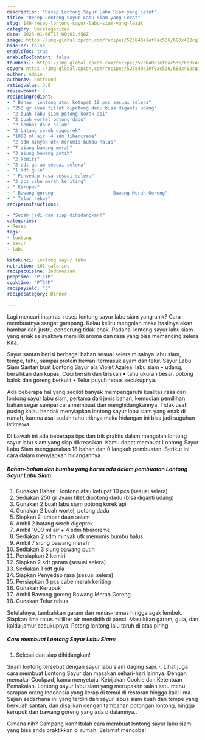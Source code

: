 ```yaml
---
description: "Resep Lontong Sayur Labu Siam yang Lezat"
title: "Resep Lontong Sayur Labu Siam yang Lezat"
slug: 140-resep-lontong-sayur-labu-siam-yang-lezat
category: Uncategorized
date: 2023-01-06T17:09:03.456Z
image: https://img-global.cpcdn.com/recipes/523840a1ef0ac536/680x482cq70/lontong-sayur-labu-siam-foto-resep-utama.jpg
hideToc: false
enableToc: true
enableTocContent: false
thumbnail: https://img-global.cpcdn.com/recipes/523840a1ef0ac536/680x482cq70/lontong-sayur-labu-siam-foto-resep-utama.jpg
cover: https://img-global.cpcdn.com/recipes/523840a1ef0ac536/680x482cq70/lontong-sayur-labu-siam-foto-resep-utama.jpg
author: Admin
authorAv: notfound
ratingvalue: 3.8
reviewcount: 7
recipeingredient:
- " Bahan  lontong atau ketupat 10 pcs sesuai selera"
- "250 gr ayam fillet dipotong dadu bisa diganti udang"
- "2 buah labu siam potong korek api"
- "2 buah wortel potong dadu"
- "2 lembar daun salam"
- "2 batang sereh digeprek"
- "1000 ml air  4 sdm fibercreme"
- "2 sdm minyak utk menumis bumbu halus"
- "7 siung bawang merah"
- "3 siung bawang putih"
- "2 kemiri"
- "2 sdt garam sesuai selera"
- "1 sdt gula"
- " Penyedap rasa sesuai selera"
- "3 pcs cabe merah keriting"
- " Kerupuk"
- " Bawang goreng                      Bawang Merah Goreng"
- " Telur rebus"
recipeinstructions:

- "Sudah jadi dan siap dihidangkan!"
categories:
- Resep
tags:
- lontong
- sayur
- labu

katakunci: lontong sayur labu 
nutrition: 101 calories
recipecuisine: Indonesian
preptime: "PT11M"
cooktime: "PT34M"
recipeyield: "3"
recipecategory: Dinner

---
```





Lagi mencari inspirasi resep lontong sayur labu siam yang unik? Cara membuatnya sangat gampang. Kalau keliru mengolah maka hasilnya akan hambar dan justru cenderung tidak enak. Padahal lontong sayur labu siam yang enak selayaknya memiliki aroma dan rasa yang bisa memancing selera Kita.





Sayur santan berisi berbagai bahan sesuai selera misalnya labu siam, tempe, tahu, sampai protein hewani termasuk ayam dan telur. Sayur Labu Siam Santan buat Lontong Sayur ala Violet Azalea. labu siam • udang, bersihkan dan kupas. Cuci bersih dan tiriskan • tahu ukuran besar, potong balok dan goreng berkulit • Telur puyuh rebus secukupnya.

Ada beberapa hal yang sedikit banyak mempengaruhi kualitas rasa dari lontong sayur labu siam, pertama dari jenis bahan, kemudian pemilihan bahan segar sampai cara membuat dan menghidangkannya. Tidak usah pusing kalau hendak menyiapkan lontong sayur labu siam yang enak di rumah, karena asal sudah tahu triknya maka hidangan ini bisa jadi suguhan istimewa.






Di bawah ini ada beberapa tips dan trik praktis dalam mengolah lontong sayur labu siam yang siap dikreasikan. Kamu dapat membuat Lontong Sayur Labu Siam menggunakan 18 bahan dan 0 langkah pembuatan. Berikut ini cara dalam menyiapkan hidangannya.

<!--inarticleads1-->

##### Bahan-bahan dan bumbu yang harus ada dalam pembuatan Lontong Sayur Labu Siam:

1. Gunakan  Bahan : lontong atau ketupat 10 pcs (sesuai selera)
1. Sediakan 250 gr ayam fillet dipotong dadu (bisa diganti udang)
1. Gunakan 2 buah labu siam potong korek api
1. Gunakan 2 buah wortel, potong dadu
1. Siapkan 2 lembar daun salam
1. Ambil 2 batang sereh digeprek
1. Ambil 1000 ml air + 4 sdm fibercreme
1. Sediakan 2 sdm minyak utk menumis bumbu halus
1. Ambil 7 siung bawang merah
1. Sediakan 3 siung bawang putih
1. Persiapkan 2 kemiri
1. Siapkan 2 sdt garam (sesuai selera)
1. Sediakan 1 sdt gula
1. Siapkan  Penyedap rasa (sesuai selera)
1. Persiapkan 3 pcs cabe merah keriting
1. Gunakan  Kerupuk
1. Ambil  Bawang goreng                      Bawang Merah Goreng
1. Gunakan  Telur rebus


Setelahnya, tambahkan garam dan remas-remas hingga agak lembek. Siapkan lima ratus mililiter air mendidih di panci. Masukkan garam, gula, dan kaldu jamur secukupnya. Potong lontong lalu taruh di atas piring. 

<!--inarticleads2-->

##### Cara membuat Lontong Sayur Labu Siam:


1. Selesai dan siap dihidangkan!

Siram lontong tersebut dengan sayur labu siam daging sapi. ·. Lihat juga cara membuat Lontong Sayur dan masakan sehari-hari lainnya. Dengan memakai Cookpad, kamu menyetujui Kebijakan Cookie dan Ketentuan Pemakaian. Lontong sayur labu siam yang merupakan salah satu menu sarapan orang Indonesia yang kerap di temui di restoran hingga kaki lima. Sajian sederhana ini yang terdiri dari sayur labus siam kuah dan tempe yang berkuah santan, dan disajikan dengan tambahan potongan lontong, hingga kerupuk dan bawang goreng yang ada didalamnya.. 

Gimana nih? Gampang kan? Itulah cara membuat lontong sayur labu siam yang bisa anda praktikkan di rumah. Selamat mencoba!
